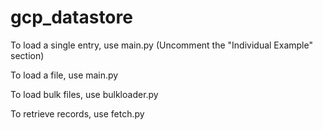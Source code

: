 # gcp_datastore

To load a single entry, use main.py (Uncomment the "Individual Example" section)

To load a file, use main.py

To load bulk files, use bulkloader.py

To retrieve records, use fetch.py
